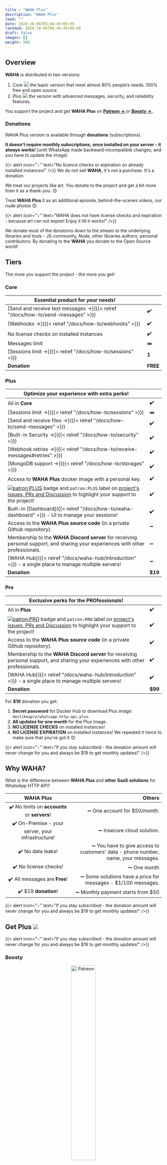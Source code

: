 ```yaml
---
title : "WAHA Plus"
description: "WAHA Plus"
lead: ""
date: 2020-10-06T08:48:45+00:00
lastmod: 2020-10-06T08:48:45+00:00
draft: false
images: []
weight: 900
---
```


## Overview

**WAHA** is distributed in two versions:

1. Core ![](/images/versions/core.png) the basic version that meet almost 80% people’s needs. 100% free and open source.
2. Plus ![](/images/versions/plus.png) the version with advanced messages, security, and reliability features.

 You support the project and get **WAHA Plus** on
 <a href="https://patreon.com/wa_http_api" target="_blank">
   <b>
     Patreon ->
   </b>
 </a>
 or
 <a href="https://boosty.to/wa-http-api" target="_blank">
     <b>
         Boosty ->
     </b>
 </a>
.

### Donations

WAHA Plus version is available through **donations** (subscriptions).

**It doesn't require monthly subscriptions, once installed on your server - it always works!**
(until WhatsApp made backward-incompatible changes, and you have to update the image)

{{< alert icon="💡" text="No licence checks or expiration on already installed instances!" />}}
We do not sell **WAHA**, it's not a purchase. It's a donation.

We treat our projects like art. You donate to the project and get a bit more from it as a thank-you. 😊

Treat **WAHA Plus** it as an additional episode, behind-the-scenes videos, our nude photos 😊

{{< alert icon="💡" text="WAHA does not have license checks and expiration - because art can not expire! Enjoy it till it works!" />}}

We donate most of the donations down to the stream to the underlying libraries and tools - JS-community, Node, other libraries authors, personal contributors.
By donating to the **WAHA** you donate to the Open Source world!

## Tiers

The more you support the project - the more you get!

### Core

| Essential product for your needs!                                                |          |
|----------------------------------------------------------------------------------|----------|
| [Send and receive text messages ->]({{< relref "/docs/how-to/send-messages" >}}) | ✔️       |
| [Webhooks ->]({{< relref "/docs/how-to/webhooks" >}})                            | ✔️       |
| No license checks on installed instances                                         | ✔️       |
| Messages limit                                                                   | **∞**    |
| [Sessions limit ->]({{< relref "/docs/how-to/sessions" >}})                      | **1**    |
| **Donation**                                                                     | **FREE** |

### Plus
| Optimize your experience with extra perks!                                                                                                                                                                                                                                                      |         |
|-------------------------------------------------------------------------------------------------------------------------------------------------------------------------------------------------------------------------------------------------------------------------------------------------|---------|
| All in **Core**                                                                                                                                                                                                                                                                                 | ✔️      |
| [Sessions limit ->]({{< relref "/docs/how-to/sessions" >}})                                                                                                                                                                                                                                     | **∞**   |
| [Send and receive files ->]({{< relref "/docs/how-to/send-messages" >}})                                                                                                                                                                                                                        | ✔️      |
| [Built-in Security ->]({{< relref "/docs/how-to/security" >}})                                                                                                                                                                                                                                  | ✔️      |
| [Webhook retries →]({{< relref "/docs/how-to/receive-messages#retries" >}})                                                                                                                                                                                                                     | ✔️      |
| [MongoDB support ->]({{< relref "/docs/how-to/storages" >}})                                                                                                                                                                                                                                    | ✔️      |
| Access to **WAHA Plus** docker image with a personal key.                                                                                                                                                                                                                                       | ✔️      |
| [![patron:PLUS](https://img.shields.io/badge/patron-PLUS-a0e6ba)](https://waha.devlike.pro/docs/how-to/plus-version/#tiers) badge and `patron:PLUS` label on [project's issues, PRs and Discussion](https://github.com/devlikeapro/whatsapp-http-api) to highlight your support to the project! | ✔️      |
| Built-in [Dashboard]({{< relref "/docs/how-to/waha-dashboard" >}}) - UI to manage your sessions!                                                                                                                                                                                           | ✔️      |
| Access to the **WAHA Plus** **source code** (in a private Github repository).                                                                                                                                                                                                                   | ➖       |
| Membership to the **WAHA Discord server** for receiving personal support, and sharing your experiences with other professionals.                                                                                                                                                                | ➖       |
| [WAHA Hub]({{< relref "/docs/waha-hub/introduction" >}}) - a single place to manage multiple servers!                                                                                                                                                                                           | ➖       |
| **Donation**                                                                                                                                                                                                                                                                                    | **$19** |

### Pro
| Exclusive perks for the PROfessionals!                                                                                                                                                                                                                                                       |         |
|----------------------------------------------------------------------------------------------------------------------------------------------------------------------------------------------------------------------------------------------------------------------------------------------|---------|
| All in **Plus**                                                                                                                                                                                                                                                                              | ✔️      |
| [![patron:PRO](https://img.shields.io/badge/patron-PRO-188a42)](https://waha.devlike.pro/docs/how-to/plus-version/#tiers) badge and `patron:PRO` label on [project's issues, PRs and Discussion](https://github.com/devlikeapro/whatsapp-http-api) to highlight your support to the project! | ✔️      |
| Access to the **WAHA Plus** **source code** (in a private Github repository).                                                                                                                                                                                                                | ✔️      |
| Membership to the **WAHA Discord server** for receiving personal support, and sharing your experiences with other professionals.                                                                                                                                                             | ✔️      |
| [WAHA Hub]({{< relref "/docs/waha-hub/introduction" >}}) - a single place to manage multiple servers!                                                                                                                                                                                        | ✔️      |
| **Donation**                                                                                                                                                                                                                                                                                 | **$99** |


For **$19** donation you get:
1. **Secret password** for Docker Hub to download Plus image: `devlikeapro/whatsapp-http-api-plus`.
2. **All updates for one month** for the Plus image.
3. **NO LICENSE CHECKS** on installed instances!
4. **NO LICENSE EXPIRATION** on installed instances! We repeated it twice to make sure that you've got it 😊

{{< alert icon="💡" text="If you stay subscribed - the donation amount will never change for you and always be $19 to get monthly updates!" />}}


## Why WAHA?

What is the difference between **WAHA Plus** and **other SaaS solutions** for WhatsApp HTTP API?

|                     WAHA Plus                     |                                                                            Others |
|:-------------------------------------------------:|----------------------------------------------------------------------------------:|
|   ✔️ No limits on **accounts** or **servers**!    |                                                      ➖ One account for $50/month. |
| ✔️ On-Premise - your server, your infrastructure! |                                                        ➖ Insecure cloud solution. |
|                 ✔️ No data leaks!                 | ➖ You have to give access to customers' data - phone number, name, your messages. |
|               ✔️ No license checks!               |                                                                       ➖ One month |
|           ✔️ All messages are **Free**!           |                     ➖ Some solutions have a price for messages - $1/100 messages. |
|               ✔️ $19 **donation**!                |                                                 ➖ Monthly payment starts from $50 |

{{< alert icon="💡" text="If you stay subscribed - the donation amount will never change for you and always be $19 to get monthly updates!" />}}

## Get Plus ![](/images/versions/plus.png)

{{< alert icon="💡" text="If you stay subscribed - the donation amount will never change for you and always be $19 to get monthly updates!" />}}

### Boosty
<p align="center">
  <img src="boosty.svg" alt="Patreon" style='width: 40%'/>
  <br/>
  <br/>
</p>

Support the project and get WAHA Plus version on
<a href="https://boosty.to/wa-http-api" target="_blank">
<b>
Boosty ->
</b>
</a>

Go ahead and get your own WhatsApp HTTP API!


### Patreon

<p align="center">
  <img src="patreon.png" alt="Patreon" style='width: 40%'/>
</p>

{{< alert icon="🙏" text="Please consider using Boosty instead of Patreon due to its lower fees 🙏" />}}

Support the project and get WAHA Plus version on
<a href="https://patreon.com/wa_http_api" target="_blank">
  <b>
    Patreon ->
  </b>
</a>

Go ahead and get your own WhatsApp HTTP API!


### Crypto
<p align="center">
  <img src="tether-usdt-logo.svg" alt="Tether Logo" style='width: 40%'/>
</p>

If you wish to donate in crypto - please contact us at [crypto@devlike.pro](mailto:crypto@devlike.pro)
with the desired **amount**, **currency** and **network**.

> e.g. "I want to donate $99 in USDT using TRC20 network."


## Patron Portal
<p align="center">
  <img src="patron-portal.png" alt="Patron Portal" />
  <br/>
  <br/>
</p>

After subscribing on Patreon or Boosty, you will get access to the [WAHA Patron Portal ->](https://portal.devlike.pro/)
where you will get the password to download the Plus image and manage your perks!

Read more about Patron Portal in
**<a href="https://www.patreon.com/posts/waha-patron-97637416" target="_blank">Patreon -> </a>**
or
**<a href="https://boosty.to/wa-http-api/posts/8319079f-dac1-4179-b954-fcc559097c76" target="_blank">Boosty -></a>**
posts.

### Install Plus
After you get the password, get your login to Docker Hub in [Patron Portal ->](https://portal.devlike.pro/)
and run the commands:
```bash
docker login -u devlikeapro -p {KEY}
docker pull devlikeapro/whatsapp-http-api-plus
docker logout
```
Then in all commands use **Plus** image `devlikeapro/whatsapp-http-api-plus` instead of Core `devlikeapro/whatsapp-http-api`.

